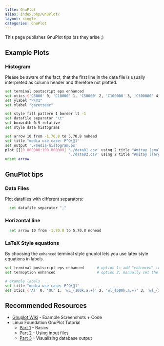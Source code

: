 ```yaml
---
title: GnuPlot
alias: index.php/GnuPlot/
layout: single
categories: GnuPlot
---
```


This page publishes GnuPlot tips (as they arise ;)

Example Plots
-------------

### Histogram

Please be aware of the fact, that the first line in the data file is
usually interpreted as column header and therefore not plotted.

``` bash
set terminal postscript eps enhanced                                      # enhanced => adds support for LaTeX style labels
set xtics ('C5000' 0, 'C10000' 1, 'C50000' 2, 'C100000' 3, 'C500000' 4)   # labels on the x axis
set ylabel "P\@1"
set xlabel "gazetteer"

set style fill pattern 1 border lt -1                                     # histogram style
set datafile separator "\t"
set boxwidth 0.9 relative
set style data histograms

set arrow 10 from -1,70.8 to 5,70.8 nohead                                # horizontal line
set title "media use case: P^O\@1"                                        # diagram title
set output './media-histogram.ps'
plot [][0.000000:100.000000] './data01.csv' using 2 title "Amitay (small entities)", \
                             './data02.csv' using 2 title "Amitay (large entities)"
unset arrow
```

GnuPlot tips
------------

### Data Files

Plot datafiles with different separators:

``` bash
  set datafile separator ","
```

### Horizontal line

``` bash
  set arrow 10 from -1,70.8 to 5,70.8 nohead
```

### LaTeX Style equations

By choosing the `enhanced` terminal style gnuplot lets you use latex
style equations in labels.

``` bash
set terminal postscript eps enhanced      # option 1: add "enhanced" to the terminal specification
set termoption enhanced                   # option 2: manually set the "enhanced" option

# example labels
set title "media use case: P^O\@1"        
set xtics ('Al' 0, 'OC' 1, 'wL_{100k,a,+}' 2, 'wl_{500k,a,+}' 3, 'wl_{100k,a,-' 4)
```

Recommended Resources
---------------------

-   [Gnuplot
    Wiki](http://commons.wikimedia.org/wiki/Category:Gnuplot_diagrams) -
    Example Screenshots + Code
-   Linux Foundation GnuPlot Tutorial
    -   [Part
        1](http://ldn.linuxfoundation.org/article/generating-graphs-with-gnuplot-part-1) -
        Basics
    -   [Part
        2](http://ldn.linuxfoundation.org/article/generating-graphs-with-gnuplot-part-2) -
        Using input files
    -   [Part
        3](http://ldn.linuxfoundation.org/article/generating-graphs-with-gnuplot-part-3) -
        Visualizing database output

